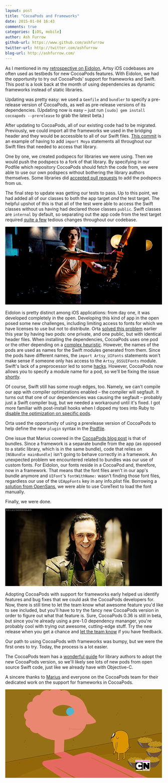 ```yaml
---
layout: post
title: "CocoaPods and Frameworks"
date: 2015-01-04 16:43
comments: true
categories: [iOS, mobile]
author: Ash Furrow
github-url: https://www.github.com/ashfurrow
twitter-url: http://twitter.com/ashfurrow
blog-url: http://ashfurrow.com/
---
```


As I mentioned in my [retrospective on Eidolon](https://artsy.github.io/blog/2014/11/13/eidolon-retrospective/), Artsy iOS codebases are often used as testbeds for new CocoaPods features. With Eidolon, we had the opportunity to try out CocoaPods' support for frameworks and Swift. This post is a look back at the month of using dependencies as dynamic frameworks instead of static libraries. 

<!-- more -->

Updating was pretty easy: we used a `Gemfile` and `bundler` to specify a pre-release version of CocoaPods, as well as pre-release versions of its dependencies. (Updating now is easy – just run `[sudo] gem install cocoapods --prerelease` to grab the latest beta.)

After updating to CocoaPods, all of our existing code had to be migrated. Previously, we could import all the frameworks we used in the bridging header and they would be accessible to all of our Swift files. [This commit](https://github.com/orta/eidolon/commit/abc359c55d4322d21d88349fbd044bf5b5f04725) is an example of having to add `import Moya` statements all throughout our Swift files that needed to access that library. 

One by one, we created podspecs for libraries we were using. Then we would push the podspecs to a fork of that library. By specifying in our Podfile which repository CocoaPods should fetch the code from, we were able to use our own podspecs without bothering the library authors themselves. Some libraries did [accepted pull requests](https://github.com/Quick/Quick/pull/197) to add the podspecs from us. 

The final step to update was getting our tests to pass. Up to this point, we had added all of our classes to both the app target *and* the test target. The helpful upshot of this is that all of the test were able to access the Swift classes without us having had declared those classes `public`. Swift classes are `internal` by default, so separating out the app code from the test target required [quite a few](https://github.com/orta/eidolon/pull/4) tedious changes throughout our codebase. 

![Level up.](/images/2015-01-04-cocoapods-and-frameworks/levelup.gif)

Eidolon is pretty distinct among iOS applications: from day one, it was developed completely in the open. Developing this kind of app in the open posed some new challenges, including limiting access to fonts for which we have licenses to use but not to distribute. Orta [solved this problem](http://artsy.github.io/blog/2014/06/20/artsys-first-closed-source-pod/) earlier this year by having two pods: one private, and one public, but with identical header files. When installing the dependencies, CocoaPods uses one pod or the other depending on a [complex heuristic](https://github.com/artsy/eidolon/blob/4ae52f166f2d1620f25a59f36e6a87915ba32705/Podfile#L31-L35). However, the names of the pods are used as names for the Swift modules generated from them. Since the pods have different names, the `import Artsy_UIFonts` statements won't make sense if someone only has access to the `Artsy_OSSUIFonts` module. Swift's lack of a preprocessor led to some [hacks](https://github.com/artsy/eidolon/commit/57aa66681727cfed11239f9b5a62bb59fee35f1a). However, CocoaPods now allows you to specify a module name for a pod, so we'll be fixing the issue [shortly](https://github.com/artsy/Artsy-OSSUIFonts/issues/1).

Of course, Swift still has some rough edges, too. Namely, we can't compile our app with compiler optimizations enabled – the compiler will segfault. It turns out that one of our dependencies was causing the segfault – probably just a Swift compiler bug, but we needed a workaround until it's fixed. I got more familiar with post-install hooks when I dipped my toes into Ruby to [disable the optimization on specific pods](https://github.com/ashfurrow/cocoapods-chillax-swift).

Orta used the opportunity of using a prerelease version of CocoaPods to help define the new `plugin` syntax in the [Podfile](https://github.com/artsy/eidolon/commit/cdc8dde011e98878a7dde646d0da75c34c8fd5a9#diff-4a25b996826623c4a3a4910f47f10c30). 

One issue that Marius covered in the [CocoaPods blog post](http://blog.cocoapods.org/Pod-Authors-Guide-to-CocoaPods-Frameworks/) is that of bundles. Since a framework is a separate bundle from the app (as opposed to a static library, which is in the same bundle), code that relies on `[NSBundle mainBundle]` isn't going to behave correctly in a framework. An unexpected problem we encountered related to bundles was our use of custom fonts. For Eidolon, our fonts reside in a CocoaPod and, therefore, now in a framework. That means that the font files aren't in our app's bundle anymore and `UIFont`'s `fontWithName:` wasn't finding those font files, regardless our use of the `UIAppFonts` key in any info.plist file. Borrowing a [solution from OpenSans](https://github.com/CocoaPods-Fonts/OpenSans/blob/874e65bc21abe54284e195484d2259b2fe858680/UIFont%2BOpenSans.m#L18-L38), we were able to use CoreText to load the font manually. 

Finally, we were done. 

![Finally finished.](/images/2015-01-04-cocoapods-and-frameworks/success.gif)

Adopting CocoaPods with support for frameworks early helped us identify features and bug fixes that we could ask the CocoaPods developers for. Now, there is still time to let the team know what awesome feature you'd like to see included, but you'll have to try the fancy new CocoaPods version in order to figure out what that feature is. Sure, CocoaPods 0.36 is still in beta, but since you're already using a pre-1.0 dependency mananger, you're probably cool with trying out awesome, cutting-edge stuff. Try the new release when you get a chance and [let the team know](https://github.com/CocoaPods/CocoaPods/issues/new) if you have feedback. 


Our path to using CocoaPods with frameworks was bumpy, but we were the first ones to try. Today, the process is a lot easier. 

The CocoaPods team has a [wonderful guide](http://blog.cocoapods.org/Pod-Authors-Guide-to-CocoaPods-Frameworks/) for library authors to adopt the new CocoaPods version, so we'll likely see lots of new pods from open source Swift code, just like we already have with Objective-C. 

A sincere thanks to [Marius](http://twitter.com/mrackwitz) and everyone on the CocoaPods team for their dedicated work on the support for frameworks in CocoaPods. 

![Great work, team.](/images/2015-01-04-cocoapods-and-frameworks/highfive.gif)
